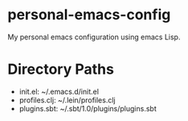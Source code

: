 # personal-emacs-config
My personal emacs configuration using emacs Lisp.

# Directory Paths
- init.el: ~/.emacs.d/init.el
- profiles.clj: ~/.lein/profiles.clj
- plugins.sbt: ~/.sbt/1.0/plugins/plugins.sbt
